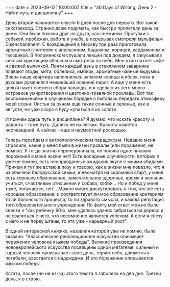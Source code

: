 +++
date = 2023-09-12T16:00:00Z
title = "30 Days of Writing, День 2 - Найти путь и дисциплину"
+++

День второй начинается спустя 6 дней после дня первого. Вот такой секстаккорд. Странно даже подумать, как быстро пролетели день за днем.
Они были похожи друг на друга, как снежинки. Прогулки с собакой, пробежки, работа и учеба, в перерывах смотрели мульфильм 
Disenchantment. С возвращения в Москву три раза приготовила ароматный глинтвейн с апельсином, бадьяном, корицей, кардамоном и гвоздикой.
В Коломенском слушали лекции под дождем, я закусывала кислым хрустящим яблоком и смотрела на небо. Мое утро пахнет кофе и свежей выпечкой. 
Почти каждый день в стеклянном заварнике плавают ягоды, мята, облепиха, имбирь, ароматные чайные выдумки.
Вчера наша квартира наполнилась запахом корицы и яблок, пока в духовке румянился нежнейший осенний пирог. А еще у меня есть целый пакет 
свежего сбора лаванды, и я сделаю из него много островков умиротворения и цветочно-травяной прохлады. 
Вот так воспоминаниями в случайном порядке я пыталась передать атмосферу моей осени.
Листья за окном еще такие сочные и зеленые, как в августе, но уже скоро я буду купаться в их золоте.

И причем здесь путь и дисциплина? Я думаю, что искать красоту и радость - тоже путь. Далеко не из легких. Красота кажется неочевидной. 
А сейчас - еще и неуместной роскошью. 

Теперь перейдем к антропологическим парадоксам. Недавно меня спросили, какие у меня были в жизни провалы (или поражения, не помню). Я тогда
знатно перенервничала, но поняла одно: никаких поражений в моей жизни нет! Есть досадные случайности, которых я уже не помню, есть 
неоправданные ожидания вкупе с моими обидами. Причем я тут же встаю в позу и говорю, как в жизни мне повезло, что я из обычной белорусской 
семьи, и несмотря на скромный старт, у меня есть хорошее образование, замечательное здоровье, время и желание учиться, счастливые отношения 
и собака, хобби... 
Но и побед у меня тоже, получается, нет... Можно много дискутировать о том, что же есть хорошее образование, и соответствует ли мое 
образование критериям то ли болонского процесса, то ли здравого смысла, и какова репутация того образовательного учреждения. По факту мой
ответ можно было свести к "как ребенку 90-х, мне удалось удачно забраться на дерево и не свалиться с него, что несомненно является успехом.
А если я слезу с него и не порву штаны, то это уже - карьерный рост".

В одной интересной книжке, названия которой уже не помню, было сказано: "Классическое революционное искусство описывает поражение
человека языком победы". Великие произведения новоевропейского искусства посвящены одной метатеме: сильный и гордый человек проигрывает
свое дело, теряет себя, движется к погибели, расстается с надеждами. И это поражение описывается языком победы.

Кстати, после (но не из-за) этого текста я заболела на два дня. Третий день, я в строю.

